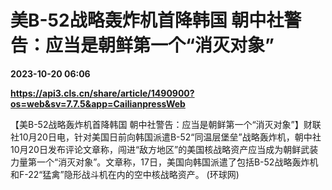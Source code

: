 # 美B-52战略轰炸机首降韩国 朝中社警告：应当是朝鲜第一个“消灭对象”

**2023-10-20 06:06**

**https://api3.cls.cn/share/article/1490900?os=web&sv=7.7.5&app=CailianpressWeb**

【美B-52战略轰炸机首降韩国 朝中社警告：应当是朝鲜第一个“消灭对象”】财联社10月20日电，针对美国日前向韩国派遣B-52“同温层堡垒”战略轰炸机，朝中社10月20日发布评论文章称，闯进“敌方地区”的美国核战略资产应当成为朝鲜武装力量第一个“消灭对象”。文章称，17日，美国向韩国派遣了包括B-52战略轰炸机和F-22“猛禽”隐形战斗机在内的空中核战略资产。 (环球网)